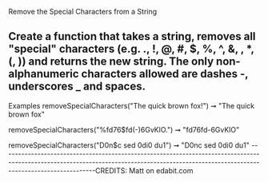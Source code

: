 Remove the Special Characters from a String

## Create a function that takes a string, removes all "special" characters (e.g. ., !, @, #, \$, %, ^, &, \, \*, (, )) and returns the new string. The only non-alphanumeric characters allowed are dashes -, underscores \_ and spaces.

Examples
removeSpecialCharacters("The quick brown fox!") ➞ "The quick brown fox"

removeSpecialCharacters("%fd76\$fd(-)6GvKlO.") ➞ "fd76fd-6GvKlO"

removeSpecialCharacters("D0n\$c sed 0di0 du1") ➞ "D0nc sed 0di0 du1"
-----------------------------------------------------------------------------------------------------------------------------------------------------------------------------------------CREDITS: Matt on edabit.com
